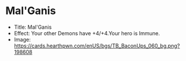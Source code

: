 # Mal'Ganis
- Title:  Mal'Ganis
- Effect:  Your other Demons have +4/+4.Your hero is Immune.
- Image:  https://cards.hearthpwn.com/enUS/bgs/TB_BaconUps_060_bg.png?198608
